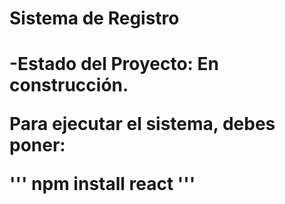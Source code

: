 <h1> Sistema de Registro<h1>

-Estado del Proyecto: En construcción.

Para ejecutar el sistema, debes poner:

''' npm install react '''

